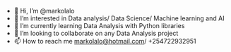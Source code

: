 - 👋 Hi, I’m @markolalo
- 👀 I’m interested in Data analysis/ Data Science/ Machine learning and AI
- 🌱 I’m currently learning Data Analysis with Python libraries
- 💞️ I’m looking to collaborate on any Data Analysis project
- 📫 How to reach me markolalo@hotmail.com/ +254722932951

<!---
markolalo/markolalo is a ✨ special ✨ repository because its `README.md` (this file) appears on your GitHub profile.
You can click the Preview link to take a look at your changes.
--->
